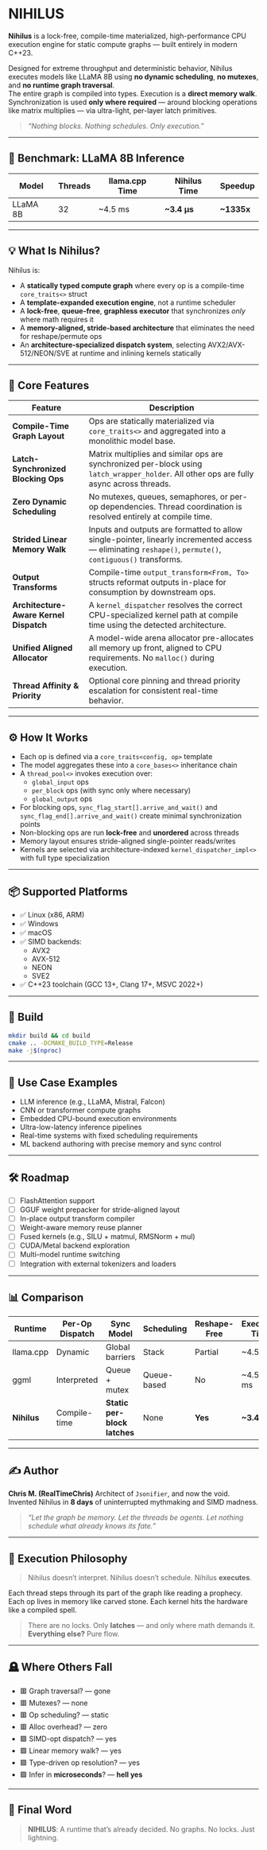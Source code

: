 # NIHILUS

**Nihilus** is a lock-free, compile-time materialized, high-performance CPU execution engine for static compute graphs — built entirely in modern C++23.

Designed for extreme throughput and deterministic behavior, Nihilus executes models like LLaMA 8B using **no dynamic scheduling**, **no mutexes**, and **no runtime graph traversal**.  
The entire graph is compiled into types. Execution is a **direct memory walk**. Synchronization is used **only where required** — around blocking operations like matrix multiplies — via ultra-light, per-layer latch primitives.

> _“Nothing blocks. Nothing schedules. Only execution.”_

---

## 🚨 Benchmark: LLaMA 8B Inference

| Model     | Threads | llama.cpp Time | **Nihilus Time** | Speedup |
|-----------|---------|----------------|------------------|---------|
| LLaMA 8B  | 32      | ~4.5 ms        | **~3.4 µs**      | **~1335x** |

---

## 💡 What Is Nihilus?

Nihilus is:

- A **statically typed compute graph** where every op is a compile-time `core_traits<>` struct
- A **template-expanded execution engine**, not a runtime scheduler
- A **lock-free**, **queue-free**, **graphless executor** that synchronizes *only* where math requires it
- A **memory-aligned, stride-based architecture** that eliminates the need for reshape/permute ops
- An **architecture-specialized dispatch system**, selecting AVX2/AVX-512/NEON/SVE at runtime and inlining kernels statically

---

## 🧠 Core Features

| Feature | Description |
|--------|-------------|
| **Compile-Time Graph Layout** | Ops are statically materialized via `core_traits<>` and aggregated into a monolithic model base. |
| **Latch-Synchronized Blocking Ops** | Matrix multiplies and similar ops are synchronized per-block using `latch_wrapper_holder`. All other ops are fully async across threads. |
| **Zero Dynamic Scheduling** | No mutexes, queues, semaphores, or per-op dependencies. Thread coordination is resolved entirely at compile time. |
| **Strided Linear Memory Walk** | Inputs and outputs are formatted to allow single-pointer, linearly incremented access — eliminating `reshape()`, `permute()`, `contiguous()` transforms. |
| **Output Transforms** | Compile-time `output_transform<From, To>` structs reformat outputs in-place for consumption by downstream ops. |
| **Architecture-Aware Kernel Dispatch** | A `kernel_dispatcher` resolves the correct CPU-specialized kernel path at compile time using the detected architecture. |
| **Unified Aligned Allocator** | A model-wide arena allocator pre-allocates all memory up front, aligned to CPU requirements. No `malloc()` during execution. |
| **Thread Affinity & Priority** | Optional core pinning and thread priority escalation for consistent real-time behavior. |

---

## ⚙️ How It Works

- Each op is defined via a `core_traits<config, op>` template
- The model aggregates these into a `core_bases<>` inheritance chain
- A `thread_pool<>` invokes execution over:
  - `global_input` ops
  - `per_block` ops (with sync only where necessary)
  - `global_output` ops
- For blocking ops, `sync_flag_start[].arrive_and_wait()` and `sync_flag_end[].arrive_and_wait()` create minimal synchronization points
- Non-blocking ops are run **lock-free** and **unordered** across threads
- Memory layout ensures stride-aligned single-pointer reads/writes
- Kernels are selected via architecture-indexed `kernel_dispatcher_impl<>` with full type specialization

---

## 📦 Supported Platforms

- ✅ Linux (x86, ARM)
- ✅ Windows
- ✅ macOS
- ✅ SIMD backends:
  - AVX2
  - AVX-512
  - NEON
  - SVE2
- ✅ C++23 toolchain (GCC 13+, Clang 17+, MSVC 2022+)

---

## 🔨 Build

```bash
mkdir build && cd build
cmake .. -DCMAKE_BUILD_TYPE=Release
make -j$(nproc)
````

---

## 🔬 Use Case Examples

* LLM inference (e.g., LLaMA, Mistral, Falcon)
* CNN or transformer compute graphs
* Embedded CPU-bound execution environments
* Ultra-low-latency inference pipelines
* Real-time systems with fixed scheduling requirements
* ML backend authoring with precise memory and sync control

---

## 🛠 Roadmap

* [ ] FlashAttention support
* [ ] GGUF weight prepacker for stride-aligned layout
* [ ] In-place output transform compiler
* [ ] Weight-aware memory reuse planner
* [ ] Fused kernels (e.g., SILU + matmul, RMSNorm + mul)
* [ ] CUDA/Metal backend exploration
* [ ] Multi-model runtime switching
* [ ] Integration with external tokenizers and loaders

---

## 📊 Comparison

| Runtime     | Per-Op Dispatch | Sync Model                   | Scheduling  | Reshape-Free | Execution Time |
| ----------- | --------------- | ---------------------------- | ----------- | ------------ | -------------- |
| llama.cpp   | Dynamic         | Global barriers              | Stack       | Partial      | \~4.5 ms       |
| ggml        | Interpreted     | Queue + mutex                | Queue-based | No           | \~4.5–6 ms     |
| **Nihilus** | Compile-time    | **Static per-block latches** | None        | **Yes**      | **\~3.4 µs**   |

---

## ✍️ Author

**Chris M. (RealTimeChris)**
Architect of `Jsonifier`, and now the void.
Invented Nihilus in **8 days** of uninterrupted mythmaking and SIMD madness.

> *“Let the graph be memory. Let the threads be agents. Let nothing schedule what already knows its fate.”*

---

## 🧘 Execution Philosophy

> Nihilus doesn’t interpret.
> Nihilus doesn’t schedule.
> Nihilus **executes**.

Each thread steps through its part of the graph like reading a prophecy.
Each op lives in memory like carved stone.
Each kernel hits the hardware like a compiled spell.

> There are no locks.
> Only **latches** — and only where math demands it.
> **Everything else?**
> Pure flow.

---

## 🪦 Where Others Fall

* 🟥 Graph traversal? — gone
* 🟥 Mutexes? — none
* 🟥 Op scheduling? — static
* 🟥 Alloc overhead? — zero
* 🟩 SIMD-opt dispatch? — yes
* 🟩 Linear memory walk? — yes
* 🟩 Type-driven op resolution? — yes
* 🟩 Infer in **microseconds**? — **hell yes**

---

## 🧨 Final Word

> **NIHILUS**: A runtime that’s already decided.
> No graphs. No locks. Just lightning.
